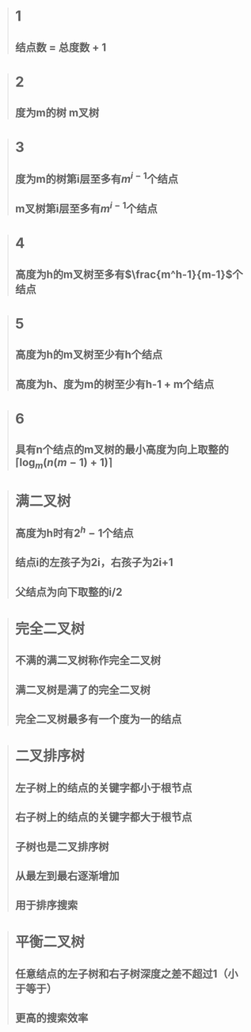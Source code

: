<!--
 * @Author: D_bxg
 * @Date: 2021-09-29 10:02:48
 * @LastEditors: D_bxg
 * @LastEditTime: 2021-09-30 09:50:54
 * @Description: file content
 * @FilePath: \Ce:\Code\Data-Structures-and-Algorithms\data-structures-and-algorithms\c\2 Tree\README.md
-->
># 1
>## 结点数 = 总度数 + 1

># 2
>## 度为m的树 m叉树

># 3
>## 度为m的树第i层至多有$m^{i-1}$个结点
>## m叉树第i层至多有$m^{i-1}$个结点

># 4
>## 高度为h的m叉树至多有$\frac{m^h-1}{m-1}$个结点

># 5
>## 高度为h的m叉树至少有h个结点
>## 高度为h、度为m的树至少有h-1 + m个结点

># 6
>## 具有n个结点的m叉树的最小高度为向上取整的$\lceil\log_m(n(m-1)+1)\rceil$

># 满二叉树
>## 高度为h时有$2^h-1$个结点
>## 结点i的左孩子为2i，右孩子为2i+1
>## 父结点为向下取整的i/2

># 完全二叉树
>## 不满的满二叉树称作完全二叉树
>## 满二叉树是满了的完全二叉树
>## 完全二叉树最多有一个度为一的结点

># 二叉排序树
>## 左子树上的结点的关键字都小于根节点
>## 右子树上的结点的关键字都大于根节点
>## 子树也是二叉排序树
>## 从最左到最右逐渐增加
>## 用于排序搜索

># 平衡二叉树
>## 任意结点的左子树和右子树深度之差不超过1（小于等于）
>## 更高的搜索效率